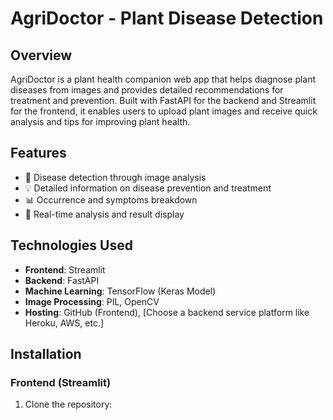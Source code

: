 
# AgriDoctor - Plant Disease Detection

## Overview
AgriDoctor is a plant health companion web app that helps diagnose plant diseases from images and provides detailed recommendations for treatment and prevention. Built with FastAPI for the backend and Streamlit for the frontend, it enables users to upload plant images and receive quick analysis and tips for improving plant health.

## Features
- 🌿 Disease detection through image analysis
- 💡 Detailed information on disease prevention and treatment
- 📊 Occurrence and symptoms breakdown
- 🚀 Real-time analysis and result display

## Technologies Used
- **Frontend**: Streamlit
- **Backend**: FastAPI
- **Machine Learning**: TensorFlow (Keras Model)
- **Image Processing**: PIL, OpenCV
- **Hosting**: GitHub (Frontend), [Choose a backend service platform like Heroku, AWS, etc.]

## Installation

### Frontend (Streamlit)
1. Clone the repository:
   ```bash
